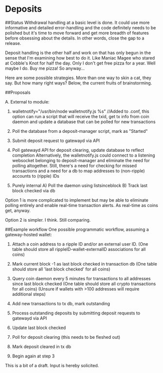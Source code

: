 Deposits
============
##Status
Withdrawal handling at a basic level is done. It could use more informative
and detailed error-handling and the code definitely needs to be polished
but it's time to move forward and get more breadth of features before
obsessing about the details. In other words, close the gap to a release.

Deposit handling is the other half and work on that has only begun in
the sense that I'm examining how best to do it. Like Maniac Magee who
stared at Cobble's Knot for half the day. Only I don't get free pizza
for a year. Well maybe I do. Buy me pizza! So anyway...

Here are some possible strategies.
More than one way to skin a cat, they say.
But how many right ways? Below, the current fruits of brainstorming.

##Proposals

A. External to module:
  1. walletnotify="/usr/bin/node walletnotify.js %s" //Added to <coin>.conf, this option
can run a script that will receive the txid, get tx info from coin daemon
and update a database that can be polled for new transactions

  2. Poll the database from a deposit-manager script, mark as "Started"
  3. Submit deposit request to gatewayd via API
  4. Poll gatewayd API for deposit clearing, update database to reflect completion
  Alternatively, the walletnotify.js could connect to a listening websocket
belonging to deposit-manager and eliminate the need for polling altogether.
Still, there's a need for checking for missed transactions and a need for
a db to map addresses to (non-ripple) accounts to (ripple) IDs

2. Purely internal
  A) Poll the daemon using listsinceblock
  B) Track last block checked via db
  
Option 1 is more complicated to implement but may be able to eliminate polling entirely
and enable real-time transaction alerts. As real-time as coins get, anyway.

Option 2 is simpler. I think. Still comparing.


##Example workflow
One possible programmatic workflow, assuming a gateway-hosted wallet:
1. Attach a coin address to a ripple ID and/or an external user ID.
 (One table should store all rippleID-wallet-externalID associations for all coins)

2. Mark current block -1 as last block checked in transaction db
(One table should store all 'last block checked' for all coins)

3. Query coin daemon every 5 minutes for transactions to all addresses since last block checked
(One table should store all crypto transactions for all coins)
(Unsure if wallets with >100 addresses will require additional steps)

4. Add new transactions to tx db, mark outstanding

5. Process outstanding deposits by submitting deposit requests to gatewayd via API

6. Update last block checked

7. Poll for deposit clearing (this needs to be fleshed out)

8. Mark deposit cleared in tx db

9. Begin again at step 3


This is a bit of a draft. Input is hereby solicited.
